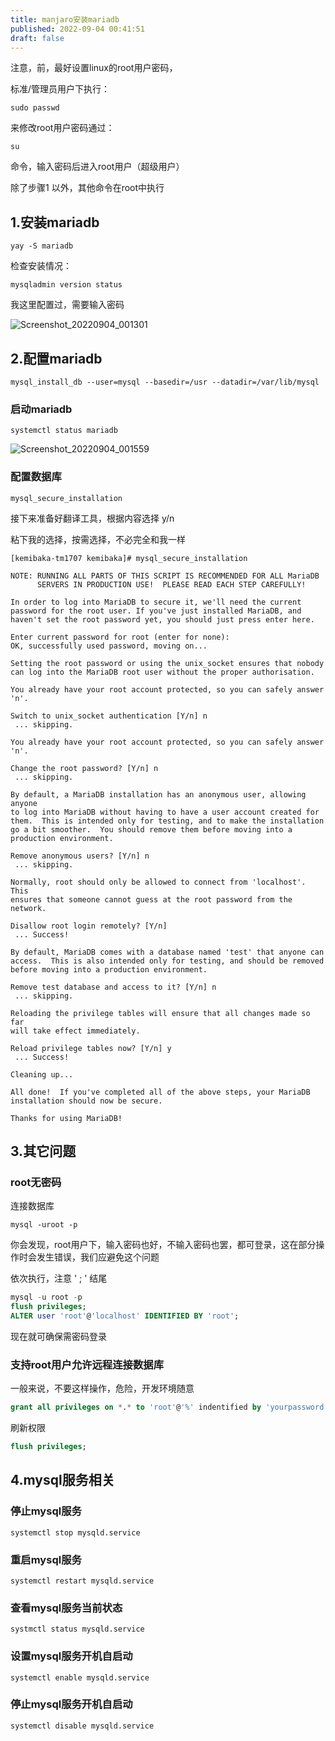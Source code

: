 ```yaml
---
title: manjaro安装mariadb
published: 2022-09-04 00:41:51
draft: false
---
```


注意，前，最好设置linux的root用户密码，

标准/管理员用户下执行：

```shell
sudo passwd
```

来修改root用户密码通过：

```shell
su
```

命令，输入密码后进入root用户（超级用户）

除了步骤1 以外，其他命令在root中执行

## 1.安装mariadb

```shell
yay -S mariadb
```

检查安装情况：

```shell
mysqladmin version status 
```

我这里配置过，需要输入密码

![Screenshot_20220904_001301](https://kozakemi.oss-cn-beijing.aliyuncs.com/Screenshot_20220904_001301.png)

## 2.配置mariadb

```shell
mysql_install_db --user=mysql --basedir=/usr --datadir=/var/lib/mysql
```

### 启动mariadb

```shell
systemctl status mariadb
```

![Screenshot_20220904_001559](https://kozakemi.oss-cn-beijing.aliyuncs.com/Screenshot_20220904_001559.png)

### 配置数据库

```shell
mysql_secure_installation
```

接下来准备好翻译工具，根据内容选择 y/n

粘下我的选择，按需选择，不必完全和我一样

```shell
[kemibaka-tm1707 kemibaka]# mysql_secure_installation

NOTE: RUNNING ALL PARTS OF THIS SCRIPT IS RECOMMENDED FOR ALL MariaDB
      SERVERS IN PRODUCTION USE!  PLEASE READ EACH STEP CAREFULLY!

In order to log into MariaDB to secure it, we'll need the current
password for the root user. If you've just installed MariaDB, and
haven't set the root password yet, you should just press enter here.

Enter current password for root (enter for none): 
OK, successfully used password, moving on...

Setting the root password or using the unix_socket ensures that nobody
can log into the MariaDB root user without the proper authorisation.

You already have your root account protected, so you can safely answer 'n'.

Switch to unix_socket authentication [Y/n] n
 ... skipping.

You already have your root account protected, so you can safely answer 'n'.

Change the root password? [Y/n] n
 ... skipping.

By default, a MariaDB installation has an anonymous user, allowing anyone
to log into MariaDB without having to have a user account created for
them.  This is intended only for testing, and to make the installation
go a bit smoother.  You should remove them before moving into a
production environment.

Remove anonymous users? [Y/n] n
 ... skipping.

Normally, root should only be allowed to connect from 'localhost'.  This
ensures that someone cannot guess at the root password from the network.

Disallow root login remotely? [Y/n] 
 ... Success!

By default, MariaDB comes with a database named 'test' that anyone can
access.  This is also intended only for testing, and should be removed
before moving into a production environment.

Remove test database and access to it? [Y/n] n
 ... skipping.

Reloading the privilege tables will ensure that all changes made so far
will take effect immediately.

Reload privilege tables now? [Y/n] y
 ... Success!

Cleaning up...

All done!  If you've completed all of the above steps, your MariaDB
installation should now be secure.

Thanks for using MariaDB!
```

## 3.其它问题

### root无密码

连接数据库

```shell
mysql -uroot -p
```

你会发现，root用户下，输入密码也好，不输入密码也罢，都可登录，这在部分操作时会发生错误，我们应避免这个问题

依次执行，注意 ' ; ' 结尾

```sql
mysql -u root -p
flush privileges;
ALTER user 'root'@'localhost' IDENTIFIED BY 'root';
```

现在就可确保需密码登录

### 支持root用户允许远程连接数据库

一般来说，不要这样操作，危险，开发环境随意

```sql
grant all privileges on *.* to 'root'@'%' indentified by 'yourpassword' with grant option;
```

刷新权限

```sql
flush privileges;
```

## 4.mysql服务相关

### 停止mysql服务

```shell
systemctl stop mysqld.service  
```

### 重启mysql服务

```shell
systemctl restart mysqld.service  
```

### 查看mysql服务当前状态

```shell
systmctl status mysqld.service
```

### 设置mysql服务开机自启动

```shell
systemctl enable mysqld.service  
```

### 停止mysql服务开机自启动

```shell
systemctl disable mysqld.service 
```